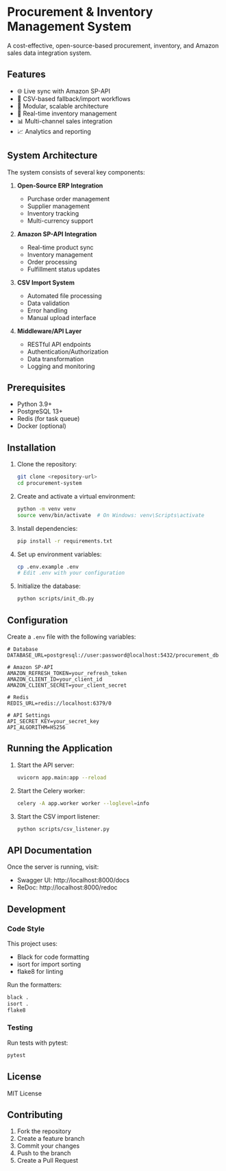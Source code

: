# Procurement & Inventory Management System

A cost-effective, open-source-based procurement, inventory, and Amazon sales data integration system.

## Features

- 🌐 Live sync with Amazon SP-API
- 📄 CSV-based fallback/import workflows
- 🧱 Modular, scalable architecture
- 🔄 Real-time inventory management
- 📊 Multi-channel sales integration
- 📈 Analytics and reporting

## System Architecture

The system consists of several key components:

1. **Open-Source ERP Integration**
   - Purchase order management
   - Supplier management
   - Inventory tracking
   - Multi-currency support

2. **Amazon SP-API Integration**
   - Real-time product sync
   - Inventory management
   - Order processing
   - Fulfillment status updates

3. **CSV Import System**
   - Automated file processing
   - Data validation
   - Error handling
   - Manual upload interface

4. **Middleware/API Layer**
   - RESTful API endpoints
   - Authentication/Authorization
   - Data transformation
   - Logging and monitoring

## Prerequisites

- Python 3.9+
- PostgreSQL 13+
- Redis (for task queue)
- Docker (optional)

## Installation

1. Clone the repository:
   ```bash
   git clone <repository-url>
   cd procurement-system
   ```

2. Create and activate a virtual environment:
   ```bash
   python -m venv venv
   source venv/bin/activate  # On Windows: venv\Scripts\activate
   ```

3. Install dependencies:
   ```bash
   pip install -r requirements.txt
   ```

4. Set up environment variables:
   ```bash
   cp .env.example .env
   # Edit .env with your configuration
   ```

5. Initialize the database:
   ```bash
   python scripts/init_db.py
   ```

## Configuration

Create a `.env` file with the following variables:

```env
# Database
DATABASE_URL=postgresql://user:password@localhost:5432/procurement_db

# Amazon SP-API
AMAZON_REFRESH_TOKEN=your_refresh_token
AMAZON_CLIENT_ID=your_client_id
AMAZON_CLIENT_SECRET=your_client_secret

# Redis
REDIS_URL=redis://localhost:6379/0

# API Settings
API_SECRET_KEY=your_secret_key
API_ALGORITHM=HS256
```

## Running the Application

1. Start the API server:
   ```bash
   uvicorn app.main:app --reload
   ```

2. Start the Celery worker:
   ```bash
   celery -A app.worker worker --loglevel=info
   ```

3. Start the CSV import listener:
   ```bash
   python scripts/csv_listener.py
   ```

## API Documentation

Once the server is running, visit:
- Swagger UI: http://localhost:8000/docs
- ReDoc: http://localhost:8000/redoc

## Development

### Code Style

This project uses:
- Black for code formatting
- isort for import sorting
- flake8 for linting

Run the formatters:
```bash
black .
isort .
flake8
```

### Testing

Run tests with pytest:
```bash
pytest
```

## License

MIT License

## Contributing

1. Fork the repository
2. Create a feature branch
3. Commit your changes
4. Push to the branch
5. Create a Pull Request 